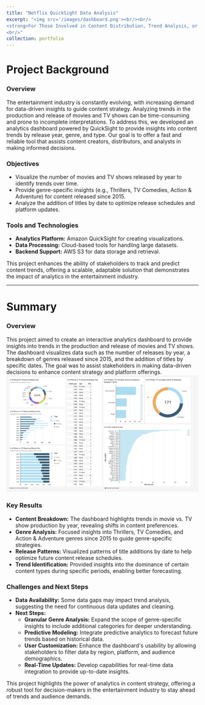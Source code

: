 ```yaml
---
title: "Netflix QuickSight Data Analysis"
excerpt: "<img src='/images/dashboard.png'><br/><br/>
<strong>For Those Involved in Content Distribution, Trend Analysis, or Platform Strategy<strong>
<br/>"
collection: portfolio
---
```

# Project Background

### Overview
The entertainment industry is constantly evolving, with increasing demand for data-driven insights to guide content strategy. Analyzing trends in the production and release of movies and TV shows can be time-consuming and prone to incomplete interpretations. To address this, we developed an analytics dashboard powered by QuickSight to provide insights into content trends by release year, genre, and type. Our goal is to offer a fast and reliable tool that assists content creators, distributors, and analysts in making informed decisions.

### Objectives
- Visualize the number of movies and TV shows released by year to identify trends over time.
- Provide genre-specific insights (e.g., Thrillers, TV Comedies, Action & Adventure) for content released since 2015.
- Analyze the addition of titles by date to optimize release schedules and platform updates.

### Tools and Technologies
- **Analytics Platform:** Amazon QuickSight for creating visualizations.
- **Data Processing:** Cloud-based tools for handling large datasets.
- **Backend Support:** AWS S3 for data storage and retrieval.

This project enhances the ability of stakeholders to track and predict content trends, offering a scalable, adaptable solution that demonstrates the impact of analytics in the entertainment industry.

---

# Summary

### Overview
This project aimed to create an interactive analytics dashboard to provide insights into trends in the production and release of movies and TV shows. The dashboard visualizes data such as the number of releases by year, a breakdown of genres released since 2015, and the addition of titles by specific dates. The goal was to assist stakeholders in making data-driven decisions to enhance content strategy and platform offerings.
<br/>
<img src='/images/dashboard.png'>
<br/>
### Key Results
- **Content Breakdown:** The dashboard highlights trends in movie vs. TV show production by year, revealing shifts in content preferences.
- **Genre Analysis:** Focused insights into Thrillers, TV Comedies, and Action & Adventure genres since 2015 to guide genre-specific strategies.
- **Release Patterns:** Visualized patterns of title additions by date to help optimize future content release schedules.
- **Trend Identification:** Provided insights into the dominance of certain content types during specific periods, enabling better forecasting.

### Challenges and Next Steps
- **Data Availability:** Some data gaps may impact trend analysis, suggesting the need for continuous data updates and cleaning.
- **Next Steps:**
  - **Granular Genre Analysis:** Expand the scope of genre-specific insights to include additional categories for deeper understanding.
  - **Predictive Modeling:** Integrate predictive analytics to forecast future trends based on historical data.
  - **User Customization:** Enhance the dashboard's usability by allowing stakeholders to filter data by region, platform, and audience demographics.
  - **Real-Time Updates:** Develop capabilities for real-time data integration to provide up-to-date insights.

This project highlights the power of analytics in content strategy, offering a robust tool for decision-makers in the entertainment industry to stay ahead of trends and audience demands.
